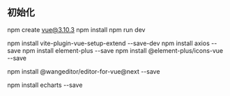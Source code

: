 

## 初始化
npm create vue@3.10.3
npm install
npm run dev

npm install vite-plugin-vue-setup-extend --save-dev
npm install axios --save
npm install element-plus --save
npm install @element-plus/icons-vue --save
<!-- 富文本编辑器 -->
npm install @wangeditor/editor-for-vue@next --save

npm install echarts --save
